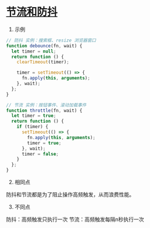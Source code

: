 # [节流和防抖](https://www.cnblogs.com/cc-freiheit/p/10827372.html)

1. 示例

```js
// 防抖 实例：搜索框、resize 浏览器窗口
function debounce(fn, wait) {
  let timer = null;
  return function () {
    clearTimeout(timer);

    timer = setTimeout(() => {
      fn.apply(this, arguments);
    }, wait);
  };
}

// 节流 实例：按钮事件、滚动加载事件
function throttle(fn, wait) {
  let timer = true;
  return function () {
    if (timer) {
      setTimeout(() => {
        fn.apply(this, arguments);
        timer = true;
      }, wait);
      timer = false;
    }
  };
}
```

2. 相同点

防抖和节流都是为了阻止操作高频触发，从而浪费性能。

3. 不同点

防抖：高频触发只执行一次
节流：高频触发每隔n秒执行一次